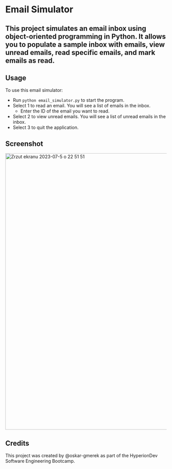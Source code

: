 # Email Simulator
This project simulates an email inbox using object-oriented programming in Python. It allows you to populate a sample inbox with emails, view unread emails, read specific emails, and mark emails as read.
---

## Usage
To use this email simulator:

- Run `python email_simulator.py` to start the program.
- Select 1 to read an email. You will see a list of emails in the inbox.
  - Enter the ID of the email you want to read.
- Select 2 to view unread emails. You will see a list of unread emails in the inbox.
- Select 3 to quit the application.
 
## Screenshot
<img width="861" alt="Zrzut ekranu 2023-07-5 o 22 51 51" src="https://github.com/oskar-gmerek/finalCapstone/assets/53402105/81b01fda-59ac-4700-a418-127aa4955eda">


## Credits
This project was created by @oskar-gmerek as part of the HyperionDev Software Engineering Bootcamp.
